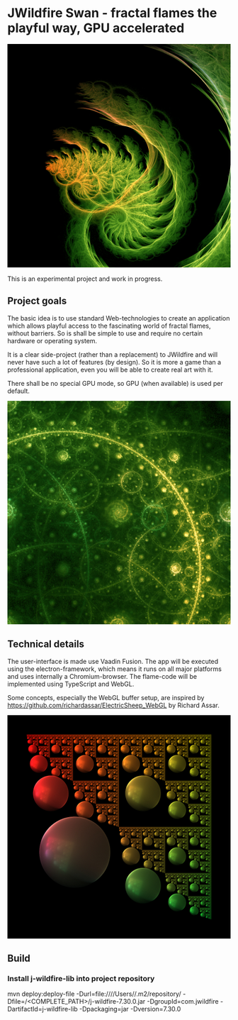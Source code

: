 # JWildfire Swan - fractal flames the playful way, GPU accelerated

![Example](example1.jpg?raw=true)

This is an experimental project and work in progress.

## Project goals

The basic idea is to use standard Web-technologies to create an application which allows playful access to the fascinating world of fractal flames, without barriers.
So is shall be simple to use and require no certain hardware or operating system.

It is a clear side-project (rather than a replacement) to JWildfire and will never have such a lot of features (by design).
So it is more a game than a professional application, even you will be able to
create real art with it.

There shall be no special GPU mode, so GPU (when available) is used per default.

![Example](example2.jpg?raw=true)

## Technical details
The user-interface is made use Vaadin Fusion.
The app will be executed using the electron-framework, which means it runs on all major platforms and uses internally a Chromium-browser. 
The flame-code will be implemented using TypeScript and WebGL.

Some concepts, especially the WebGL buffer setup, are inspired by 
https://github.com/richardassar/ElectricSheep_WebGL by Richard Assar.


![Example](example3.jpg?raw=true)
## Build


### Install j-wildfire-lib into project repository

mvn deploy:deploy-file -Durl=file:////Users/<USER>/.m2/repository/ -Dfile=/<COMPLETE_PATH>/j-wildfire-7.30.0.jar -DgroupId=com.jwildfire -DartifactId=j-wildfire-lib -Dpackaging=jar -Dversion=7.30.0